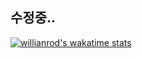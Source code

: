 ## 수정중..
[![willianrod's wakatime stats](https://github-readme-stats.vercel.app/api/wakatime?username=[Leehwa531])](https://wakatime.com/@Leehwa531)

  <!--START_SECTION:waka-->
  <!--END_SECTION:waka-->

<!--
**Leehwa531/Leehwa531** is a ✨ _special_ ✨ repository because its `README.md` (this file) appears on your GitHub profile.

Here are some ideas to get you started:

- 🔭 I’m currently working on ...
- 🌱 I’m currently learning ...
- 👯 I’m looking to collaborate on ...
- 🤔 I’m looking for help with ...
- 💬 Ask me about ...
- 📫 How to reach me: ...
- 😄 Pronouns: ...
- ⚡ Fun fact: ...
-->

  <!--START_SECTION:waka-->
  <!--END_SECTION:waka-->
